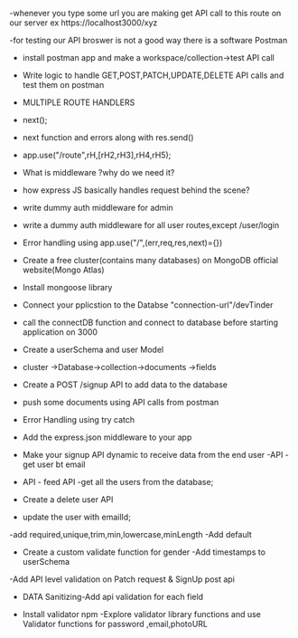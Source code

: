 -whenever you type some url you are making get API call to this route on our server ex https://localhost3000/xyz

-for testing our API broswer is not a good way there is a software Postman

- install postman app and make a workspace/collection->test API call

- Write logic to handle GET,POST,PATCH,UPDATE,DELETE API calls and test them on postman

- MULTIPLE ROUTE HANDLERS
- next();
- next function and errors along with res.send()
- app.use("/route",rH,[rH2,rH3],rH4,rH5);
- What is middleware ?why do we need it?
- how express JS basically handles request behind the scene?
- write dummy auth middleware for admin
- write a dummy auth middleware for all user routes,except /user/login
- Error handling using app.use("/",(err,req,res,next)={})

- Create a free cluster(contains many databases) on MongoDB official website(Mongo Atlas)
- Install mongoose library
- Connect your pplicstion to the Databse "connection-url"/devTinder
- call the connectDB function and connect to database before starting application on 3000
- Create a userSchema and user Model

- cluster ->Database->collection->documents ->fields 

- Create a POST /signup API to add data to the database
- push some documents using API calls from postman
- Error Handling using try catch

- Add the express.json middleware to your app
- Make your signup API dynamic to receive data from the end user
 -API -get user bt email
 - API - feed API -get all the users from the database;
 - Create a delete user API
- update the user with emailId;

-add required,unique,trim,min,lowercase,minLength
-Add default
- Create a custom validate function for gender
-Add timestamps to userSchema

-Add API level validation on Patch request & SignUp post api
- DATA Sanitizing-Add api validation for each field

- Install validator npm
-Explore validator library functions and use Validator functions for password ,email,photoURL